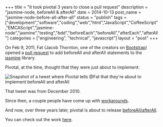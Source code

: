 +++
title = "It took pivotal 3 years to close a pull request"
description = "jasmine-node, beforeAll & afterAll"
date = 2014-10-13
post_name = "jasmine-node-before-all-after-all"
status = "publish"
tags = ["development","software","coding","web","html","JavaScript","CoffeeScript","EMCAScript","jasmine-node","jasmine","testing","bdd","beforeEach","beforeAll","afterEach","afterAll"]
categories = ["engineering", "technical", "javascript"]
layout = "post"
+++

On Feb 9, 2011, Fat (Jacob Thornton, one of the creators on [Bootstrap](http://getbootstrap.com/)) opened a [pull request](https://github.com/pivotal/jasmine/pull/56) to add beforeAll and afterAll statements to the [jasmine](https://github.com/pivotal/jasmine) library.

Pivotal, at the time, thought that they were just about to implement:

![Snapshot of a tweet where Pivotal tells @Fat that they're about to implement beforeAll and afterAll](http://cl.ly/64PF/Screen%20shot%202011-04-17%20at%2011.18.55%20PM.png)

That tweet was from December 2010.

Since then, a couple people have come up with [workarounds](https://github.com/nonplus/jasmine-beforeAll).

And now, over three years later, pivotal is about to release [beforeAll/afterAll](https://github.com/pivotal/jasmine/pull/56#issuecomment-56873541).

You can check out the work [here](https://github.com/pivotal/jasmine/commit/ba0982d89f6d2a6523e505f062638a708ac0c25e).
